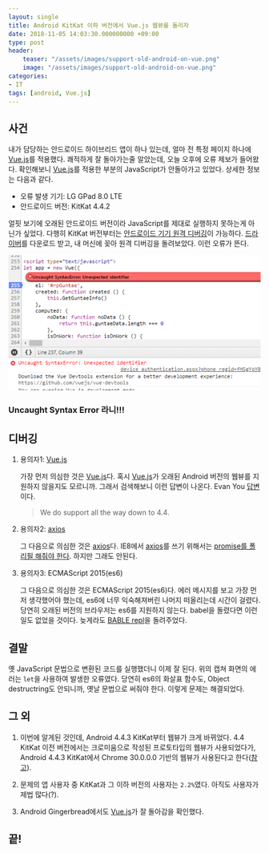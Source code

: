 ```yaml
---
layout: single
title: Android KitKat 이하 버전에서 Vue.js 웹뷰를 돌리자
date: 2018-11-05 14:03:30.000000000 +09:00
type: post
header:
    teaser: "/assets/images/support-old-android-on-vue.png"
    image: "/assets/images/support-old-android-on-vue.png"
categories:
- IT
tags: [android, Vue.js]
---
```


## 사건

내가 담당하는 안드로이드 하이브리드 앱이 하나 있는데, 얼마 전 특정 페이지 하나에 [Vue.js]를 적용했다. 쾌적하게 잘 돌아가는줄 알았는데, 오늘 오후에 오류 제보가 들어왔다. 확인해보니 [Vue.js]를 적용한 부분의 JavaScript가 안돌아가고 있었다. 상세한 정보는 다음과 같다.

* 오류 발생 기기: LG GPad 8.0 LTE
* 안드로이드 버전: KitKat 4.4.2

얼핏 보기에 오래된 안드로이드 버전이라 JavaScript를 제대로 실행하지 못하는게 아닌가 싶었다. 다행히 KitKat 버전부터는 [안드로이드 기기 원격 디버깅](https://developers.google.com/web/tools/chrome-devtools/remote-debugging)이 가능하다. [드라이버](https://www.lge.co.kr/lgekor/download-center/downloadCenterList.do#manual)를 다운로드 받고, 내 머신에 꽂아 원격 디버깅을 돌려보았다. 이런 오류가 뜬다.

![Uncaught Syntax Error on old android](/assets/images/support-old-android-on-vue.png)

### <b>Uncaught Syntax Error</b> 라니!!!

## 디버깅

1. 용의자1: [Vue.js]

    가장 먼저 의심한 것은 [Vue.js]다. 혹시 [Vue.js]가 오래된 Android 버전의 웹뷰를 지원하지 않을지도 모르니까. 그래서 검색해보니 이런 답변이 나온다. Evan You [답변](https://github.com/vuejs/vue/issues/6567#issuecomment-328549186)이다.

    > We do support all the way down to 4.4.

2. 용의자2: [axios]

    그 다음으로 의심한 것은 [axios]다. IE8에서 [axios]를 쓰기 위해서는 [promise를 폴리필 해줘야 한다](https://lovemewithoutall.github.io/it/vue-ie-support-with-es6-promise/). 하지만 그래도 안된다.

3. 용의자3: ECMAScript 2015(es6)

    그 다음으로 의심한 것은 ECMAScript 2015(es6)다. 에러 메시지를 보고 가장 먼저 생각했어야 했는데, es6에 너무 익숙해져버린 나머지 떠올리는데 시간이 걸렸다. 당연히 오래된 버전의 브라우저는 es6를 지원하지 않는다. babel을 돌렸다면 이런 일도 없었을 것이다. 늦게라도 [BABLE repl](https://babeljs.io/en/repl.html)을 돌려주었다.

## 결말

옛 JavaScript 문법으로 변환된 코드를 실행했더니 이제 잘 된다. 위의 캡쳐 화면의 에러는 `let`을 사용하여 발생한 오류였다. 당연히 es6의 화살표 함수도, Object destructring도 안되니까, 옛날 문법으로 써줘야 한다. 이렇게 문제는 해결되었다.

## 그 외

1. 이번에 알게된 것인데, Android 4.4.3 KitKat부터 웹뷰가 크게 바뀌었다. 4.4 KitKat 이전 버전에서는 크로미움으로 작성된 프로토타입의 웹뷰가 사용되었다가, Android 4.4.3 KitKat에서 Chrome 30.0.0.0 기반의 웹뷰가 사용된다고 한다([참고](https://medium.com/@pks2974/fads-9eea83f47607)).

2. 문제의 앱 사용자 중 KitKat과 그 이하 버전의 사용자는 `2.2%`였다. 아직도 사용자가 제법 많다(?).

3. Android Gingerbread에서도 [Vue.js]가 잘 돌아감을 확인했다.

## 끝!

[Vue.js]: https://vuejs.org/
[axios]: https://github.com/axios/axios
